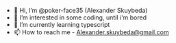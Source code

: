 - 👋 Hi, I’m @poker-face35 (Alexander Skuybeda)
- 👀 I’m interested in some coding, until i'm bored
- 🌱 I’m currently learning typescript
- 📫 How to reach me - Alexander.skuybeda@gmail.com

<!---
poker-face35/poker-face35 is a ✨ special ✨ repository because its `README.md` (this file) appears on your GitHub profile.
You can click the Preview link to take a look at your changes.
--->
